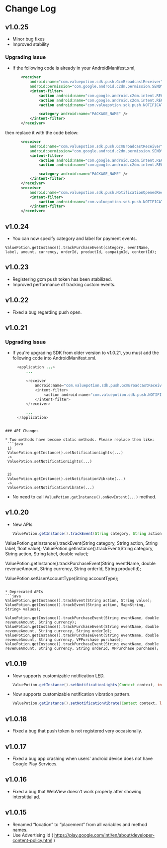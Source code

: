 # Change Log

## v1.0.25
* Minor bug fixes
* Improved stability

### Upgrading Issue
* If the following code is already in your AndroidManifest.xml,
 ```xml
        <receiver
            android:name="com.valuepotion.sdk.push.GcmBroadcastReceiver"
            android:permission="com.google.android.c2dm.permission.SEND">
            <intent-filter>
                <action android:name="com.google.android.c2dm.intent.RECEIVE" />
                <action android:name="com.google.android.c2dm.intent.REGISTRATION" />
                <action android:name="com.valuepotion.sdk.push.NOTIFICATION_OPENED" />

                <category android:name="PACKAGE_NAME" />
            </intent-filter>
        </receiver>
 ```
 then replace it with the code below:
 ```xml
        <receiver
            android:name="com.valuepotion.sdk.push.GcmBroadcastReceiver"
            android:permission="com.google.android.c2dm.permission.SEND">
            <intent-filter>
                <action android:name="com.google.android.c2dm.intent.RECEIVE" />
                <action android:name="com.google.android.c2dm.intent.REGISTRATION" />

                <category android:name="PACKAGE_NAME" />
            </intent-filter>
        </receiver>
        <receiver
            android:name="com.valuepotion.sdk.push.NotificationOpenedReceiver">
            <intent-filter>
                <action android:name="com.valuepotion.sdk.push.NOTIFICATION_OPENED" />
            </intent-filter>
        </receiver>
 ```

## v1.0.24
* You can now specify category and label for payment events.
```
ValuePotion.getInstance().trackPurchaseEvent(category, eventName, label, amount, currency, orderId, productId, campaignId, contentId);
```

## v1.0.23

* Registering gcm push token has been stabilized.
* Improved performance of tracking custom events.

## v1.0.22

* Fixed a bug regarding push open.

## v1.0.21

### Upgrading Issue

* If you're upgrading SDK from older version to v1.0.21, you must add the following code into AndroidManifest.xml.
  ```java
    <application ...>
        ...

        <receiver
            android:name="com.valuepotion.sdk.push.GcmBroadcastReceiver">
            <intent-filter>
                <action android:name="com.valuepotion.sdk.push.NOTIFICATION_OPENED" />
            </intent-filter>
        </receiver>

        ...
    </application>
 ```

### API Changes

* Two methods have become static methods. Please replace them like:
  ```java
  1)
  ValuePotion.getInstance().setNotificationLights(...)
  ->
  ValuePotion.setNotificationLights(...)


  2)
  ValuePotion.getInstance().setNotificationVibrate(...)
  ->
  ValuePotion.setNotificationVibrate(...)
  ```

* No need to call `ValuePotion.getInstance().onNewIntent(...)` method.

## v1.0.20
* New APIs
  ```java
  ValuePotion.getInstance().trackEvent(String category, String action, String label, int value);
ValuePotion.getInstance().trackEvent(String category, String action, String label, float value);
ValuePotion.getInstance().trackEvent(String category, String action, String label, double value);

  ValuePotion.getInstance().trackPurchaseEvent(String eventName, double revenueAmount, String currency, String orderId, String productId);
  
  ValuePotion.setUserAccountType(String accountType);
  ```

* Deprecated APIs
  ```java
  ValuePotion.getInstance().trackEvent(String action, String value);
  ValuePotion.getInstance().trackEvent(String action, Map<String, String> values);

  ValuePotion.getInstance().trackPurchaseEvent(String eventName, double revenueAmount, String currency);
  ValuePotion.getInstance().trackPurchaseEvent(String eventName, double revenueAmount, String currency, String orderId);
  ValuePotion.getInstance().trackPurchaseEvent(String eventName, double revenueAmount, String currency, VPPurchase purchase);
  ValuePotion.getInstance().trackPurchaseEvent(String eventName, double revenueAmount, String currency, String orderId, VPPurchase purchase);
  ```

## v1.0.19
* Now supports customizable notification LED.

  ```java
  ValuePotion.getInstance().setNotificationLights(Context context, int argb, int onMs, int offMs);
  ```
* Now supports customizable notification vibration pattern.

  ```java
  ValuePotion.getInstance().setNotificationVibrate(Context context, long[] pattern);
  ```

## v1.0.18
* Fixed a bug that push token is not registered very occasionally.

## v1.0.17
* Fixed a bug app crashing when users' android device does not have Google Play Services.

## v1.0.16
* Fixed a bug that WebView doesn’t work properly after showing interstitial ad.

## v1.0.15
* Renamed “location” to “placement” from all variables and method names.
* Use Advertising Id ( https://play.google.com/intl/en/about/developer-content-policy.html )
